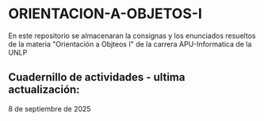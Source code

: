 # ORIENTACION-A-OBJETOS-I
En este repositorio se almacenaran la consignas y los enunciados resueltos de la materia "Orientación a Objteos I" de la carrera APU-Informatica de la UNLP

## Cuadernillo de actividades  - ultima actualización: 

8 de septiembre de 2025